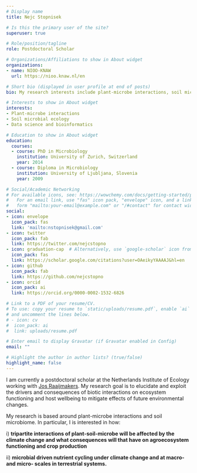 ```yaml
---
# Display name
title: Nejc Stopnisek

# Is this the primary user of the site?
superuser: true

# Role/position/tagline
role: Postdoctoral Scholar

# Organizations/Affiliations to show in About widget
organizations:
- name: NIOO-KNAW
  url: https://nioo.knaw.nl/en

# Short bio (displayed in user profile at end of posts)
bio: My research interests include plant-microbe interactions, soil microbial ecology and nutrient cycling.

# Interests to show in About widget
interests:
- Plant-microbe interactions
- Soil microbial ecology
- Data science and bioinformatics

# Education to show in About widget
education:
  courses:
  - course: PhD in Microbiology
    institution: University of Zurich, Switzerland
    year: 2014
  - course: Diploma in Microbiology
    institution: University of Ljubljana, Slovenia
    year: 2009

# Social/Academic Networking
# For available icons, see: https://wowchemy.com/docs/getting-started/page-builder/#icons
#   For an email link, use "fas" icon pack, "envelope" icon, and a link in the
#   form "mailto:your-email@example.com" or "/#contact" for contact widget.
social:
- icon: envelope
  icon_pack: fas
  link: 'mailto:nstopnisek@gmail.com'
- icon: twitter
  icon_pack: fab
  link: https://twitter.com/nejcstopno
- icon: graduation-cap  # Alternatively, use `google-scholar` icon from `ai` icon pack
  icon_pack: fas
  link: https://scholar.google.com/citations?user=OAeikyYAAAAJ&hl=en
- icon: github
  icon_pack: fab
  link: https://github.com/nejcstopno
- icon: orcid
  icon_pack: ai
  link: https://orcid.org/0000-0002-1532-6826

# Link to a PDF of your resume/CV.
# To use: copy your resume to `static/uploads/resume.pdf`, enable `ai` icons in `params.toml`, 
# and uncomment the lines below.
# - icon: cv
#  icon_pack: ai
#  link: uploads/resume.pdf

# Enter email to display Gravatar (if Gravatar enabled in Config)
email: ""

# Highlight the author in author lists? (true/false)
highlight_name: false
---
```


I am currently a postdoctoral scholar at the Netherlands Institute of Ecology working with [Jos Raaijmakers](https://nioo.knaw.nl/en/employees/jos-raaijmakers). My research goal is to elucidate and exploit the drivers and consequences of biotic interactions on ecosystem functioning and host wellbeing to mitigate effects of future environmental changes. 

My research is based around plant-microbe interactions and soil microbiome. In particular, I is interested in how: 

i) __tripartite interactions of plant-soil-microbe will be affected by the climate change and what consequences will that have on agroecosystem functioning and crop production__

ii) __microbial driven nutrient cycling under climate change and at macro- and micro- scales in terrestrial systems.__

